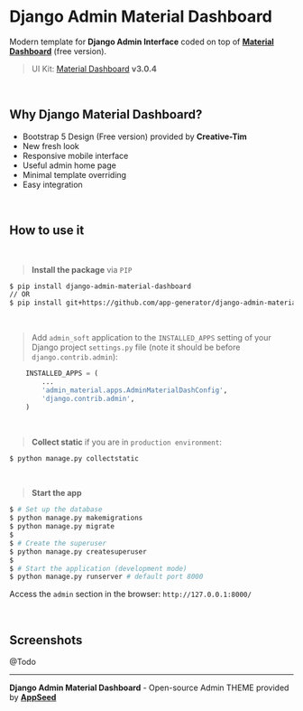 # Django Admin Material Dashboard

Modern template for **Django Admin Interface** coded on top of **[Material Dashboard](https://www.creative-tim.com/product/material-dashboard?AFFILIATE=128200)** (free version). 

> UI Kit: [Material Dashboard](https://github.com/creativetimofficial/material-dashboard) **v3.0.4**

<br>

## Why Django Material Dashboard?

- Bootstrap 5 Design (Free version) provided by **Creative-Tim**
- New fresh look
- Responsive mobile interface
- Useful admin home page
- Minimal template overriding
- Easy integration

<br>

## How to use it

<br />

> **Install the package** via `PIP` 

```bash
$ pip install django-admin-material-dashboard
// OR
$ pip install git+https://github.com/app-generator/django-admin-material-dashboard.git
```

<br />

> Add `admin_soft` application to the `INSTALLED_APPS` setting of your Django project `settings.py` file (note it should be before `django.contrib.admin`):

```python
    INSTALLED_APPS = (
        ...
        'admin_material.apps.AdminMaterialDashConfig',
        'django.contrib.admin',
    )
```

<br />

> **Collect static** if you are in `production environment`:

```bash
$ python manage.py collectstatic
```

<br />

> **Start the app**

```bash
$ # Set up the database
$ python manage.py makemigrations
$ python manage.py migrate
$
$ # Create the superuser
$ python manage.py createsuperuser
$
$ # Start the application (development mode)
$ python manage.py runserver # default port 8000
```

Access the `admin` section in the browser: `http://127.0.0.1:8000/`

<br />

## Screenshots

@Todo

---
**Django Admin Material Dashboard** - Open-source Admin THEME provided by **[AppSeed](https://appseed.us/)**
